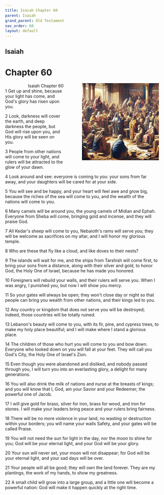```yaml
---
title: Isaiah Chapter 60
parent: Isaiah
grand_parent: Old Testament
nav_order: 60
layout: default
---
```


## Isaiah

# Chapter 60

<div style="clear: both; text-align: right;">
    <img src="/assets/Image/Isaiah/500/60.jpg" alt="Isaiah Chapter 60" class="chapter-image" style="max-width: 50%; height: auto; float: right; margin: 0 0 10px 10px; padding-left: 10%;">
    <figcaption style="font-size: 14px;">Isaiah Chapter 60</figcaption>
</div>
1 Get up and shine, because your light has come, and God's glory has risen upon you.

2 Look, darkness will cover the earth, and deep darkness the people, but God will rise upon you, and His glory will be seen on you.

3 People from other nations will come to your light, and rulers will be attracted to the glow of your dawn.

4 Look around and see: everyone is coming to you: your sons from far away, and your daughters will be cared for at your side.

5 You will see and be happy, and your heart will feel awe and grow big, because the riches of the sea will come to you, and the wealth of the nations will come to you.

6 Many camels will be around you, the young camels of Midian and Ephah. Everyone from Sheba will come, bringing gold and incense, and they will praise God.

7 All Kedar's sheep will come to you, Nebaioth's rams will serve you; they will be welcome as sacrifices on my altar, and I will honor my glorious temple.

8 Who are these that fly like a cloud, and like doves to their nests?

9 The islands will wait for me, and the ships from Tarshish will come first, to bring your sons from a distance, along with their silver and gold, to honor God, the Holy One of Israel, because he has made you honored.

10 Foreigners will rebuild your walls, and their rulers will serve you. When I was angry, I punished you, but now I will show you mercy.

11 So your gates will always be open; they won't close day or night so that people can bring you wealth from other nations, and their kings led to you.

12 Any country or kingdom that does not serve you will be destroyed; indeed, those countries will be totally ruined.

13 Lebanon's beauty will come to you, with its fir, pine, and cypress trees, to make my holy place beautiful; and I will make where I stand a glorious place.

14 The children of those who hurt you will come to you and bow down. Everyone who looked down on you will fall at your feet. They will call you God's City, the Holy One of Israel's Zion.

15 Even though you were abandoned and disliked, and nobody passed through you, I will turn you into an everlasting glory, a delight for many generations.

16 You will also drink the milk of nations and nurse at the breasts of kings; and you will know that I, God, am your Savior and your Redeemer, the powerful one of Jacob.

17 I will give gold for brass, silver for iron, brass for wood, and iron for stones. I will make your leaders bring peace and your rulers bring fairness.

18 There will be no more violence in your land, no wasting or destruction within your borders; you will name your walls Safety, and your gates will be called Praise.

19 You will not need the sun for light in the day, nor the moon to shine for you; God will be your eternal light, and your God will be your glory.

20 Your sun will never set, your moon will not disappear; for God will be your eternal light, and your sad days will be over.

21 Your people will all be good; they will own the land forever. They are my plantings, the work of my hands, to show my greatness.

22 A small child will grow into a large group, and a little one will become a powerful nation: God will make it happen quickly at the right time.


